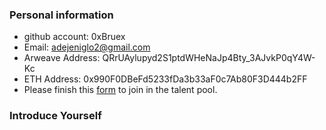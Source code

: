 
### Personal information

- github account: 0xBruex
- Email: adejeniglo2@gmail.com
- Arweave Address: QRrUAylupyd2S1ptdWHeNaJp4Bty_3AJvkP0qY4W-Kc
- ETH Address: 0x990F0DBeFd5233fDa3b33aF0c7Ab80F3D444b2FF
- Please finish this [form](https://docs.google.com/forms/d/e/1FAIpQLSfWA5fIIcBgmRppm3jNz5vmf9Mai_QMVil-2pO4r7YKn_Zhtw/viewform?usp=sf_link) to join in the talent pool.

### Introduce Yourself